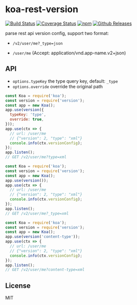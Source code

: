 # koa-rest-version

[![Build Status](https://travis-ci.org/vicanso/koa-rest-version.svg?style=flat-square)](https://travis-ci.org/vicanso/koa-rest-version)
[![Coverage Status](https://img.shields.io/coveralls/vicanso/koa-rest-version/master.svg?style=flat)](https://coveralls.io/r/vicanso/koa-rest-version?branch=master)
[![npm](http://img.shields.io/npm/v/koa-rest-version.svg?style=flat-square)](https://www.npmjs.org/package/koa-rest-version)
[![Github Releases](https://img.shields.io/npm/dm/koa-rest-version.svg?style=flat-square)](https://github.com/vicanso/koa-rest-version)

parse rest api version config, support two format:

- `/v2/user/me?_type=json`

- `/user/me` (Accept: application/vnd.app-name.v2+json)

## API

- `options.typeKey` the type query key, default: `_type`
- `options.override` override the original path

```js
const Koa = require('koa');
const version = require('version');
const app = new Koa();
app.use(version({
  typeKey: 'type',
  override: true,
}));
app.use(ctx => {
  // url: /user/me
  // {"version": 2, "type": "xml"}
  console.info(ctx.versionConfig);
});
app.listen();
// GET /v2/user/me?type=xml
```

```js
const Koa = require('koa');
const version = require('version');
const app = new Koa();
app.use(version());
app.use(ctx => {
  // url: /user/me
  // {"version": 2, "type": "xml"}
  console.info(ctx.versionConfig);
});
app.listen();
// GET /v2/user/me?_type=xml
```

```js
const Koa = require('koa');
const version = require('version');
const app = new Koa();
app.use(version('content-type'));
app.use(ctx => {
  // url: /user/me
  // {"version": 2, "type": "xml"}
  console.info(ctx.versionConfig);
});
app.listen();
// GET /v2/user/me?content-type=xml
```


## License

MIT